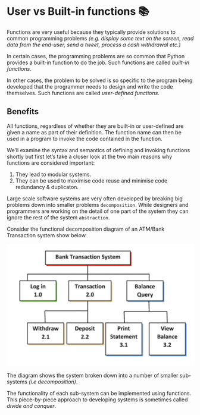 # User vs Built-in functions 📚 

Functions are very useful because they typically 
provide solutions to common programming problems _(e.g. display some text on the screen, read data from the end-user, send a tweet, process a cash withdrawal etc.)_ 

In certain cases, the programming problems are so common that Python provides a built-in function to do the job. Such functions are called _built-in functions._

In other cases, the problem to be solved is so specific to the program being developed that the programmer needs to design and write the code themselves. Such functions are called _user-defined functions._

## Benefits 
All functions, regardless of whether they are built-in or user-defined are given a name as part of their definition. The function name can then be used in a program to invoke the code contained in the function. 

We’ll examine the syntax and semantics of defining and invoking functions shortly but first 
let’s take a closer look at the two main reasons why functions are considered important:
1. They lead to modular systems.
2. They can be used to maximise code reuse and minimise code redundancy & duplicaton.
   
Large scale software systems are very often developed by breaking big problems down into smaller problems ``decomposition``. While designers and programmers are working on the detail of one part of the system they can ignore the rest of the system ``abstraction``.

Consider the functional decomposition diagram of an ATM/Bank Transaction system show below. 

![image](image_5.png)

The diagram shows the system broken down into a number of smaller sub-systems _(i.e decomposition)_. 

The functionality of each sub-system can be implemented using functions. This piece-by-piece approach to developing systems is sometimes called _divide and conquer_.

